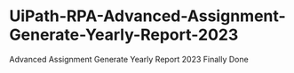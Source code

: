# UiPath-RPA-Advanced-Assignment-Generate-Yearly-Report-2023
Advanced Assignment Generate Yearly Report 2023 Finally Done
